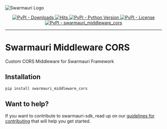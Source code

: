 <picture>
  <source media="(prefers-color-scheme: dark)"  srcset="https://res.cloudinary.com/dryedzrlo/image/upload/v1757724629/swarmauri_brand_frag_light_mg8cmd.png">
  <source media="(prefers-color-scheme: light)" srcset="https://res.cloudinary.com/dryedzrlo/image/upload/v1757724629/swarmauri_brand_frag_dark_tzjuja.png">
  <!-- Fallback below (see #2) -->
  <img alt="Swarmauri Logo" src="https://res.cloudinary.com/dryedzrlo/image/upload/v1757724629/swarmauri_brand_frag_dark_tzjuja.png">
</picture>

<p align="center">
    <a href="https://pypi.org/project/swarmauri_middleware_cors/">
        <img src="https://img.shields.io/pypi/dm/swarmauri_middleware_cors" alt="PyPI - Downloads"/>
    </a>
    <a href="https://hits.sh/github.com/swarmauri/swarmauri-sdk/tree/master/pkgs/standards/swarmauri_middleware_cors/">
        <img alt="Hits" src="https://hits.sh/github.com/swarmauri/swarmauri-sdk/tree/master/pkgs/standards/swarmauri_middleware_cors.svg"/>
    </a>
    <a href="https://pypi.org/project/swarmauri_middleware_cors/">
        <img src="https://img.shields.io/pypi/pyversions/swarmauri_middleware_cors" alt="PyPI - Python Version"/>
    </a>
    <a href="https://pypi.org/project/swarmauri_middleware_cors/">
        <img src="https://img.shields.io/pypi/l/swarmauri_middleware_cors" alt="PyPI - License"/>
    </a>
    <a href="https://pypi.org/project/swarmauri_middleware_cors/">
        <img src="https://img.shields.io/pypi/v/swarmauri_middleware_cors?label=swarmauri_middleware_cors&color=green" alt="PyPI - swarmauri_middleware_cors"/>
    </a>
</p>

---

# Swarmauri Middleware CORS

Custom CORS Middleware for Swarmauri Framework

## Installation

```bash
pip install swarmauri_middleware_cors
```

## Want to help?

If you want to contribute to swarmauri-sdk, read up on our [guidelines for contributing](https://github.com/swarmauri/swarmauri-sdk/blob/master/contributing.md) that will help you get started.
